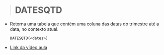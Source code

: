 ># DATESQTD
* Retorna uma tabela que contém uma coluna das datas do trimestre até a data, no contexto atual.
    ```
    DATESQTD(<dates>)
    ```
* [Link da vídeo aula](https://www.youtube.com/watch?v=e2xUzIwOJrw)